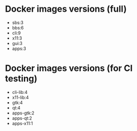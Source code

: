# Docker images versions (full)

* sbs:3
* bbs:6
* cli:9
* x11:3
* gui:3
* apps:3

# Docker images versions (for CI testing)

* cli-lib:4
* x11-lib:4
* gtk:4
* qt:4
* apps-gtk:2
* apps-qt:2
* apps-x11:1

